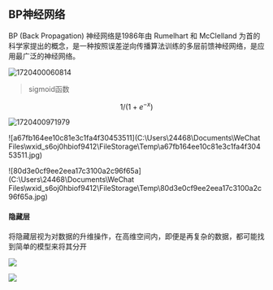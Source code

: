 ## BP神经网络

BP (Back Propagation) 神经网络是1986年由 Rumelhart 和 McClelland 为首的科学家提出的概念，是一种按照误差逆向传播算法训练的多层前馈神经网络，是应用最广泛的神经网络。

![1720400060814](C:\Users\24468\AppData\Roaming\Typora\typora-user-images\1720400060814.png)

> sigmoid函数

$$
1/(1 + e^{-x})
$$

![1720400971979](C:\Users\24468\AppData\Roaming\Typora\typora-user-images\1720400971979.png)

![a67fb164ee10c81e3c1fa4f30453511](C:\Users\24468\Documents\WeChat Files\wxid_s6oj0hbiof9412\FileStorage\Temp\a67fb164ee10c81e3c1fa4f30453511.jpg)

![80d3e0cf9ee2eea17c3100a2c96f65a](C:\Users\24468\Documents\WeChat Files\wxid_s6oj0hbiof9412\FileStorage\Temp\80d3e0cf9ee2eea17c3100a2c96f65a.jpg)

#### 隐藏层

将隐藏层视为对数据的升维操作，在高维空间内，即便是再复杂的数据，都可能找到简单的模型来将其分开

![](https://cdn.jsdelivr.net/gh/Mark-Zhangbinghan/QG_Summer_Camp@main/picture/202407131450204.png)

![](https://cdn.jsdelivr.net/gh/Mark-Zhangbinghan/QG_Summer_Camp@main/picture/202407131451850.png)

